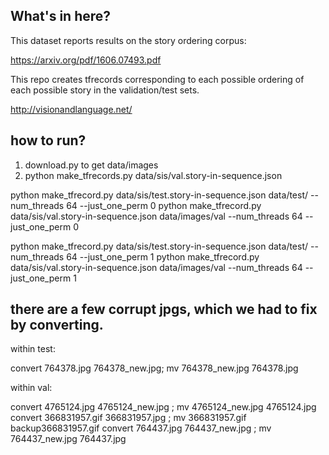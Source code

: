 ## What's in here?

This dataset reports results on the story ordering corpus:

https://arxiv.org/pdf/1606.07493.pdf

This repo creates tfrecords corresponding to each possible ordering of
each possible story in the validation/test sets.

http://visionandlanguage.net/

## how to run?

1. download.py to get data/images
2. python make_tfrecords.py data/sis/val.story-in-sequence.json


python make_tfrecord.py data/sis/test.story-in-sequence.json data/test/ --num_threads 64 --just_one_perm 0
python make_tfrecord.py data/sis/val.story-in-sequence.json data/images/val --num_threads 64 --just_one_perm 0

python make_tfrecord.py data/sis/test.story-in-sequence.json data/test/ --num_threads 64 --just_one_perm 1
python make_tfrecord.py data/sis/val.story-in-sequence.json data/images/val --num_threads 64 --just_one_perm 1

## there are a few corrupt jpgs, which we had to fix by converting.

within test:

convert 764378.jpg 764378_new.jpg; mv 764378_new.jpg 764378.jpg

within val:

convert 4765124.jpg 4765124_new.jpg ; mv 4765124_new.jpg 4765124.jpg
convert 366831957.gif 366831957.jpg ; mv 366831957.gif backup366831957.gif
convert 764437.jpg 764437_new.jpg ; mv 764437_new.jpg 764437.jpg